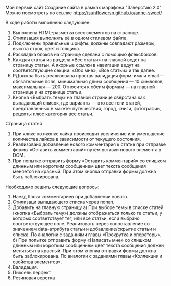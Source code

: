 Мой первый сайт 
Создание сайта в рамках марафона "Заверстаю 2.0"
Можно посмотреть по ссылке https://sunflowersn.github.io/anne-sweet/

В ходе работы выполнено следующее: 

1. Выполнена HTML-разметка всех элементов на странице.
2. Стилизация выполнять её в одном стилевом файле.
3. Подключены правильные шрифты: должны совпадают размеры, высота строк, цвет и толщина.
4. Раскладка блоков на странице сделана с помощью флексбоксов. 
5. Каждая статья из раздела «Все статьи» на главной ведет на страницу статьи. А якорные ссылки в навигации ведут на соответствующие секции: «Обо мне», «Все статьи» и так далее.
6. РДолжна быть реализована простая валидация форм: имя и email — обязательные поля, минимальная длина сообщения — 10 символов, максимальная — 200. Относится к обеим формам — на главной странице и на странице статьи.
7. Кнопка «Выбрать тему» на главной странице свёрстана как выпадающий список, где варианты — это все теги статей, представленных в макете: путешествия, город, книги, фотографии, рецепты плюс категория все статьи.

Страница статья
1. При клике по иконке лайка происходит увеличение или уменьшение количества лайков в зависимости от текущего состояния.
2. Реализовано добавление нового комментария к статье при отправке формы «Оставить комментарий» путём вставки нового элемента в DOM.
3. При попытке отправить форму «Оставить комментарий» со слишком длинным или коротким сообщением цвет текста сообщения меняется на красный. При этом кнопка отправки формы должна быть заблокирована.

Необходимо решить следующие вопросы: 
1. Наезд блока комментариев при добавлении нового.
2. Стилизаци выпадающего списка через попап.
3. Добавить на главную страницу
  а) При выборе темы в списке статей (кнопка «Выбрать тему») должны отображаться только те статьи, у которых соответствует тег, или все статьи, если выбрано соответствующее поле. Реализовать через сопоставление со значением data-атрибута статьи и добавление/скрытие статьи и списка. По аналогии с заданиями главы «Прокрутка и операторы».
  б) При попытке отправить форму «Написать мне» со слишком длинным или коротким сообщением цвет текста сообщения должен меняться на красный. При этом кнопка отправки формы должна быть заблокирована. По аналогии с заданиями главы «Коллекции и свойства элементов».
4. Валидация.
5. Пиксель перфект
6. Резиновая верстка

